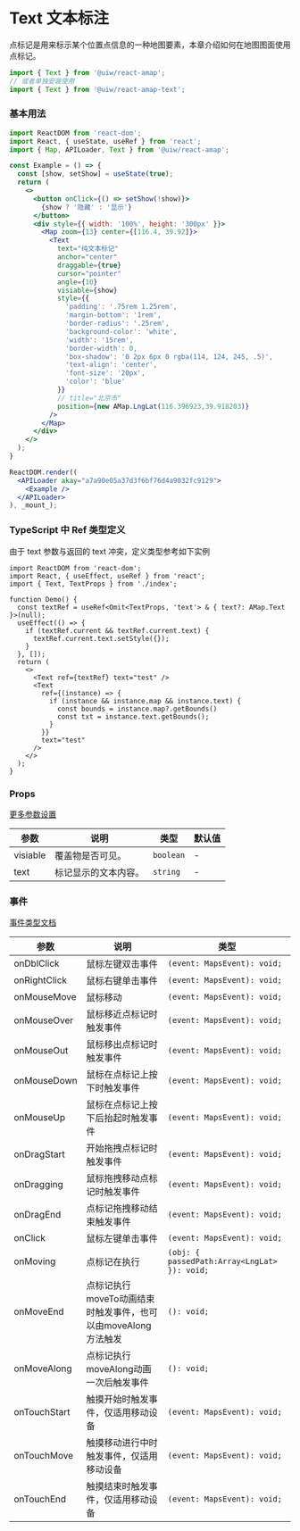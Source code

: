 Text 文本标注
===

点标记是用来标示某个位置点信息的一种地图要素，本章介绍如何在地图图面使用点标记。

```jsx
import { Text } from '@uiw/react-amap';
// 或者单独安装使用
import { Text } from '@uiw/react-amap-text';
```

### 基本用法

<!--rehype:bgWhite=true&noScroll=true&codeSandbox=true&codeSandbox=true-->
```jsx
import ReactDOM from 'react-dom';
import React, { useState, useRef } from 'react';
import { Map, APILoader, Text } from '@uiw/react-amap';

const Example = () => {
  const [show, setShow] = useState(true);
  return (
    <>
      <button onClick={() => setShow(!show)}>
        {show ? '隐藏' : '显示'}
      </button>
      <div style={{ width: '100%', height: '300px' }}>
        <Map zoom={13} center={[116.4, 39.92]}>
          <Text
            text="纯文本标记"
            anchor="center"
            draggable={true}
            cursor="pointer"
            angle={10}
            visiable={show}
            style={{
              'padding': '.75rem 1.25rem',
              'margin-bottom': '1rem',
              'border-radius': '.25rem',
              'background-color': 'white',
              'width': '15rem',
              'border-width': 0,
              'box-shadow': '0 2px 6px 0 rgba(114, 124, 245, .5)',
              'text-align': 'center',
              'font-size': '20px',
              'color': 'blue'
            }}
            // title="北京市"
            position={new AMap.LngLat(116.396923,39.918203)}
          />
        </Map>
      </div>
    </>
  );
}

ReactDOM.render((
  <APILoader akay="a7a90e05a37d3f6bf76d4a9032fc9129">
    <Example />
  </APILoader>
), _mount_);
```

### TypeScript 中 Ref 类型定义

由于 text 参数与返回的 text 冲突，定义类型参考如下实例

```tsx
import ReactDOM from 'react-dom';
import React, { useEffect, useRef } from 'react';
import { Text, TextProps } from './index';

function Demo() {
  const textRef = useRef<Omit<TextProps, 'text'> & { text?: AMap.Text }>(null);
  useEffect(() => {
    if (textRef.current && textRef.current.text) {
      textRef.current.text.setStyle({});
    }
  }, []);
  return (
    <>
      <Text ref={textRef} text="test" />
      <Text
        ref={(instance) => {
          if (instance && instance.map && instance.text) {
            const bounds = instance.map?.getBounds()
            const txt = instance.text.getBounds();
          }
        }}
        text="test"
      />
    </>
  );
}
```

### Props

[更多参数设置](https://github.com/uiwjs/react-amap/blob/04f9f50f89500f8025b0211e38f43376f243e3bc/src/types/overlay.d.ts#L1147-L1181)

| 参数 | 说明 | 类型 | 默认值 |
|--------- |-------- |--------- |-------- |
| visiable | 覆盖物是否可见。 | `boolean` | - |
| text | 标记显示的文本内容。 | `string` | - |

### 事件

[事件类型文档](https://github.com/uiwjs/react-amap/blob/04f9f50f89500f8025b0211e38f43376f243e3bc/src/types/overlay.d.ts#L1128-L1145)

| 参数 | 说明 | 类型 |
| ---- | ---- | ---- |
| onDblClick | 鼠标左键双击事件 | `(event: MapsEvent): void;` |
| onRightClick | 鼠标右键单击事件 | `(event: MapsEvent): void;` |
| onMouseMove | 鼠标移动 | `(event: MapsEvent): void;` |
| onMouseOver | 鼠标移近点标记时触发事件 | `(event: MapsEvent): void;` |
| onMouseOut | 鼠标移出点标记时触发事件 | `(event: MapsEvent): void;` |
| onMouseDown | 鼠标在点标记上按下时触发事件 | `(event: MapsEvent): void;` |
| onMouseUp | 鼠标在点标记上按下后抬起时触发事件 | `(event: MapsEvent): void;` |
| onDragStart | 开始拖拽点标记时触发事件 | `(event: MapsEvent): void;` |
| onDragging | 鼠标拖拽移动点标记时触发事件 | `(event: MapsEvent): void;` |
| onDragEnd | 点标记拖拽移动结束触发事件 | `(event: MapsEvent): void;` |
| onClick | 鼠标左键单击事件 | `(event: MapsEvent): void;` |
| onMoving | 点标记在执行 | `(obj: { passedPath:Array<LngLat> }): void;` |
| onMoveEnd | 点标记执行moveTo动画结束时触发事件，也可以由moveAlong方法触发 | `(): void;` |
| onMoveAlong | 点标记执行moveAlong动画一次后触发事件 | `(): void;` |
| onTouchStart | 触摸开始时触发事件，仅适用移动设备 | `(event: MapsEvent): void;` |
| onTouchMove | 触摸移动进行中时触发事件，仅适用移动设备 | `(event: MapsEvent): void;` |
| onTouchEnd | 触摸结束时触发事件，仅适用移动设备 | `(event: MapsEvent): void;` |
